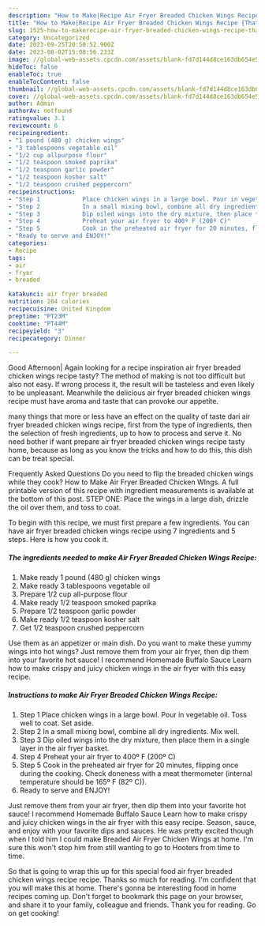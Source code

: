 ```yaml
---
description: "How to Make|Recipe Air Fryer Breaded Chicken Wings Recipe {That is Delicious"
title: "How to Make|Recipe Air Fryer Breaded Chicken Wings Recipe {That is Delicious"
slug: 1525-how-to-makerecipe-air-fryer-breaded-chicken-wings-recipe-that-is-delicious
category: Uncategorized
date: 2023-09-25T20:50:52.900Z
date: 2023-08-02T15:08:56.233Z
image: //global-web-assets.cpcdn.com/assets/blank-fd7d144d8ce163db654e5a02c40b08a2775adb7897d16e4062681dc7e1b2800f.png
hideToc: false
enableToc: true
enableTocContent: false
thumbnail: //global-web-assets.cpcdn.com/assets/blank-fd7d144d8ce163db654e5a02c40b08a2775adb7897d16e4062681dc7e1b2800f.png
cover: //global-web-assets.cpcdn.com/assets/blank-fd7d144d8ce163db654e5a02c40b08a2775adb7897d16e4062681dc7e1b2800f.png
author: Admin
authorAv: notfound
ratingvalue: 3.1
reviewcount: 6
recipeingredient:
- "1 pound (480 g) chicken wings"
- "3 tablespoons vegetable oil"
- "1/2 cup allpurpose flour"
- "1/2 teaspoon smoked paprika"
- "1/2 teaspoon garlic powder"
- "1/2 teaspoon kosher salt"
- "1/2 teaspoon crushed peppercorn"
recipeinstructions:
- "Step 1            Place chicken wings in a large bowl. Pour in vegetable oil. Toss well to coat. Set aside."
- "Step 2            In a small mixing bowl, combine all dry ingredients. Mix well."
- "Step 3            Dip oiled wings into the dry mixture, then place them in a single layer in the air fryer basket."
- "Step 4            Preheat your air fryer to 400º F (200º C)"
- "Step 5            Cook in the preheated air fryer for 20 minutes, flipping once during the cooking. Check doneness with a meat thermometer (internal temperature should be 165º F (82º C))."
- "Ready to serve and ENJOY!"
categories:
- Recipe
tags:
- air
- fryer
- breaded

katakunci: air fryer breaded 
nutrition: 204 calories
recipecuisine: United Kingdom
preptime: "PT23M"
cooktime: "PT44M"
recipeyield: "3"
recipecategory: Dinner

---
```



Good Afternoon| Again looking for a recipe inspiration air fryer breaded chicken wings recipe tasty? The method of making is not too difficult but also not easy. If wrong process it, the result will be tasteless and even likely to be unpleasant. Meanwhile the delicious air fryer breaded chicken wings recipe must have aroma and taste that can provoke our appetite.






many things that more or less have an effect on the quality of taste dari air fryer breaded chicken wings recipe, first from the type of ingredients, then the selection of fresh ingredients, up to how to process and serve it. No need bother if want prepare air fryer breaded chicken wings recipe tasty home, because as long as you know the tricks and how to do this, this dish can be treat special.


Frequently Asked Questions Do you need to flip the breaded chicken wings while they cook? How to Make Air Fryer Breaded Chicken WIngs. A full printable version of this recipe with ingredient measurements is available at the bottom of this post. STEP ONE: Place the wings in a large dish, drizzle the oil over them, and toss to coat.


To begin with this recipe, we must first prepare a few ingredients. You can have air fryer breaded chicken wings recipe using 7 ingredients and 5 steps. Here is how you cook it.

<!--inarticleads1-->

##### The ingredients needed to make Air Fryer Breaded Chicken Wings Recipe:

1. Make ready 1 pound (480 g) chicken wings
1. Make ready 3 tablespoons vegetable oil
1. Prepare 1/2 cup all-purpose flour
1. Make ready 1/2 teaspoon smoked paprika
1. Prepare 1/2 teaspoon garlic powder
1. Make ready 1/2 teaspoon kosher salt
1. Get 1/2 teaspoon crushed peppercorn


Use them as an appetizer or main dish. Do you want to make these yummy wings into hot wings? Just remove them from your air fryer, then dip them into your favorite hot sauce! I recommend Homemade Buffalo Sauce Learn how to make crispy and juicy chicken wings in the air fryer with this easy recipe. 

<!--inarticleads2-->

##### Instructions to make Air Fryer Breaded Chicken Wings Recipe:

1. Step 1            Place chicken wings in a large bowl. Pour in vegetable oil. Toss well to coat. Set aside.
1. Step 2            In a small mixing bowl, combine all dry ingredients. Mix well.
1. Step 3            Dip oiled wings into the dry mixture, then place them in a single layer in the air fryer basket.
1. Step 4            Preheat your air fryer to 400º F (200º C)
1. Step 5            Cook in the preheated air fryer for 20 minutes, flipping once during the cooking. Check doneness with a meat thermometer (internal temperature should be 165º F (82º C)).
1. Ready to serve and ENJOY!

Just remove them from your air fryer, then dip them into your favorite hot sauce! I recommend Homemade Buffalo Sauce Learn how to make crispy and juicy chicken wings in the air fryer with this easy recipe. Season, sauce, and enjoy with your favorite dips and sauces. He was pretty excited though when I told him I could make Breaded Air Fryer Chicken Wings at home. I&#39;m sure this won&#39;t stop him from still wanting to go to Hooters from time to time. 

So that is going to wrap this up for this special food air fryer breaded chicken wings recipe recipe. Thanks so much for reading. I'm confident that you will make this at home. There's gonna be interesting food in home recipes coming up. Don't forget to bookmark this page on your browser, and share it to your family, colleague and friends. Thank you for reading. Go on get cooking!
